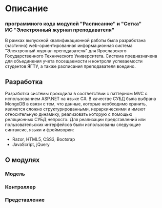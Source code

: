 # Описание
### программного кода модулей "Расписание" и "Сетка"<br />ИС "Электронный журнал преподавателя"

В рамках выпускной квалификационной работы была разработана (частично) web-ориентированная информационная система "Электронный журнал преподавателя" для Ярославского Государственного Технического Университета. Система предназначена для объединения учета посещаемости и контроля успеваемости студентов ЯГТУ, а также расписания преподавателя воедино.

## Разработка

Разработка системы проходила в соответствии с паттерном MVC с использованием ASP.NET на языке C#. В качестве СУБД была выбрана MongoDB в связи с тем, что данные, которые необходимо хранить, являются сложно структурированными, иерархическими и имеют относительную динамику, реализовать которую с помощью реляционных СУБД непросто.
Для реализации представлений или пользовательских интерфейсов были использованы следующие синтаксис, языки и фреймворки:
- Razor, HTML5, CSS3, Bootsrap
- JavaScript, jQuery

## О модулях

### Модель
### Контроллер
### Представление
